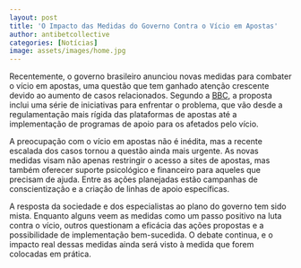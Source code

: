 ```yaml
---
layout: post
title: 'O Impacto das Medidas do Governo Contra o Vício em Apostas'
author: antibetcollective
categories: [Notícias]
image: assets/images/home.jpg
---
```


Recentemente, o governo brasileiro anunciou novas medidas para combater o vício em apostas, uma questão que tem ganhado atenção crescente devido ao aumento de casos relacionados. Segundo a [BBC](https://www.bbc.com/portuguese/articles/cy4l4p8dy3lo), a proposta inclui uma série de iniciativas para enfrentar o problema, que vão desde a regulamentação mais rígida das plataformas de apostas até a implementação de programas de apoio para os afetados pelo vício.

A preocupação com o vício em apostas não é inédita, mas a recente escalada dos casos tornou a questão ainda mais urgente. As novas medidas visam não apenas restringir o acesso a sites de apostas, mas também oferecer suporte psicológico e financeiro para aqueles que precisam de ajuda. Entre as ações planejadas estão campanhas de conscientização e a criação de linhas de apoio específicas.

A resposta da sociedade e dos especialistas ao plano do governo tem sido mista. Enquanto alguns veem as medidas como um passo positivo na luta contra o vício, outros questionam a eficácia das ações propostas e a possibilidade de implementação bem-sucedida. O debate continua, e o impacto real dessas medidas ainda será visto à medida que forem colocadas em prática.